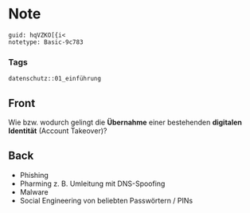 # Note
```
guid: hqVZKO[{i<
notetype: Basic-9c783
```

### Tags
```
datenschutz::01_einführung
```

## Front
Wie bzw. wodurch gelingt die <b>Übernahme</b> einer bestehenden
<b>digitalen Identität</b> (Account Takeover)?

## Back
<ul>
  <li>Phishing
  <li>Pharming z. B. Umleitung mit DNS-Spoofing
  <li>Malware
  <li>Social Engineering von beliebten Passwörtern / PINs
</ul>
